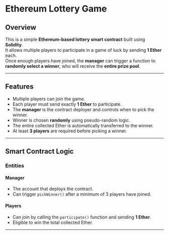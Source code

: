 # Ethereum Lottery Game

## Overview
This is a simple **Ethereum-based lottery smart contract** built using **Solidity**.  
It allows multiple players to participate in a game of luck by sending **1 Ether** each.  
Once enough players have joined, the **manager** can trigger a function to **randomly select a winner**, who will receive the **entire prize pool**.

---

## Features

- Multiple players can join the game.  
- Each player must send exactly **1 Ether** to participate.  
- The **manager** is the contract deployer and controls when to pick the winner.  
- Winner is chosen **randomly** using pseudo-random logic.  
- The entire collected Ether is automatically transferred to the winner.  
- At least **3 players** are required before picking a winner.  

---

## Smart Contract Logic

### Entities

#### Manager
- The account that deploys the contract.  
- Can trigger `pickWinner()` after a minimum of 3 players have joined.  

#### Players
- Can join by calling the `participate()` function and sending **1 Ether**.  
- Eligible to win the total collected Ether.  

---

